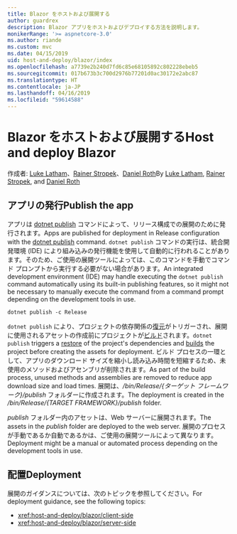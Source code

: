 ```yaml
---
title: Blazor をホストおよび展開する
author: guardrex
description: Blazor アプリをホストおよびデプロイする方法を説明します。
monikerRange: '>= aspnetcore-3.0'
ms.author: riande
ms.custom: mvc
ms.date: 04/15/2019
uid: host-and-deploy/blazor/index
ms.openlocfilehash: a7739e2b240d7fd6c85e68105892c802228ebeb5
ms.sourcegitcommit: 017b673b3c700d2976b77201d0ac30172e2abc87
ms.translationtype: HT
ms.contentlocale: ja-JP
ms.lasthandoff: 04/16/2019
ms.locfileid: "59614588"
---
```

# <a name="host-and-deploy-blazor"></a><span data-ttu-id="18447-103">Blazor をホストおよび展開する</span><span class="sxs-lookup"><span data-stu-id="18447-103">Host and deploy Blazor</span></span>

<span data-ttu-id="18447-104">作成者: [Luke Latham](https://github.com/guardrex)、[Rainer Stropek](https://www.timecockpit.com)、[Daniel Roth](https://github.com/danroth27)</span><span class="sxs-lookup"><span data-stu-id="18447-104">By [Luke Latham](https://github.com/guardrex), [Rainer Stropek](https://www.timecockpit.com), and [Daniel Roth](https://github.com/danroth27)</span></span>

## <a name="publish-the-app"></a><span data-ttu-id="18447-105">アプリの発行</span><span class="sxs-lookup"><span data-stu-id="18447-105">Publish the app</span></span>

<span data-ttu-id="18447-106">アプリは [dotnet publish](/dotnet/core/tools/dotnet-publish) コマンドによって、リリース構成での展開のために発行されます。</span><span class="sxs-lookup"><span data-stu-id="18447-106">Apps are published for deployment in Release configuration with the [dotnet publish](/dotnet/core/tools/dotnet-publish) command.</span></span> <span data-ttu-id="18447-107">`dotnet publish` コマンドの実行は、統合開発環境 (IDE) により組み込みの発行機能を使用して自動的に行われることがあります。そのため、ご使用の展開ツールによっては、このコマンドを手動でコマンド プロンプトから実行する必要がない場合があります。</span><span class="sxs-lookup"><span data-stu-id="18447-107">An integrated development environment (IDE) may handle executing the `dotnet publish` command automatically using its built-in publishing features, so it might not be necessary to manually execute the command from a command prompt depending on the development tools in use.</span></span>

```console
dotnet publish -c Release
```

<span data-ttu-id="18447-108">`dotnet publish` により、プロジェクトの依存関係の[復元](/dotnet/core/tools/dotnet-restore)がトリガーされ、展開に使用されるアセットの作成前にプロジェクトが[ビルド](/dotnet/core/tools/dotnet-build)されます。</span><span class="sxs-lookup"><span data-stu-id="18447-108">`dotnet publish` triggers a [restore](/dotnet/core/tools/dotnet-restore) of the project's dependencies and [builds](/dotnet/core/tools/dotnet-build) the project before creating the assets for deployment.</span></span> <span data-ttu-id="18447-109">ビルド プロセスの一環として、アプリのダウンロード サイズを縮小し読み込み時間を短縮するため、未使用のメソッドおよびアセンブリが削除されます。</span><span class="sxs-lookup"><span data-stu-id="18447-109">As part of the build process, unused methods and assemblies are removed to reduce app download size and load times.</span></span> <span data-ttu-id="18447-110">展開は、*/bin/Release/{ターゲット フレームワーク}/publish* フォルダーに作成されます。</span><span class="sxs-lookup"><span data-stu-id="18447-110">The deployment is created in the */bin/Release/{TARGET FRAMEWORK}/publish* folder.</span></span>

<span data-ttu-id="18447-111">*publish* フォルダー内のアセットは、Web サーバーに展開されます。</span><span class="sxs-lookup"><span data-stu-id="18447-111">The assets in the *publish* folder are deployed to the web server.</span></span> <span data-ttu-id="18447-112">展開のプロセスが手動であるか自動であるかは、ご使用の展開ツールによって異なります。</span><span class="sxs-lookup"><span data-stu-id="18447-112">Deployment might be a manual or automated process depending on the development tools in use.</span></span>

## <a name="deployment"></a><span data-ttu-id="18447-113">配置</span><span class="sxs-lookup"><span data-stu-id="18447-113">Deployment</span></span>

<span data-ttu-id="18447-114">展開のガイダンスについては、次のトピックを参照してください。</span><span class="sxs-lookup"><span data-stu-id="18447-114">For deployment guidance, see the following topics:</span></span>

* <xref:host-and-deploy/blazor/client-side>
* <xref:host-and-deploy/blazor/server-side>
